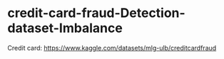 # credit-card-fraud-Detection-dataset-Imbalance 
Credit card: https://www.kaggle.com/datasets/mlg-ulb/creditcardfraud

